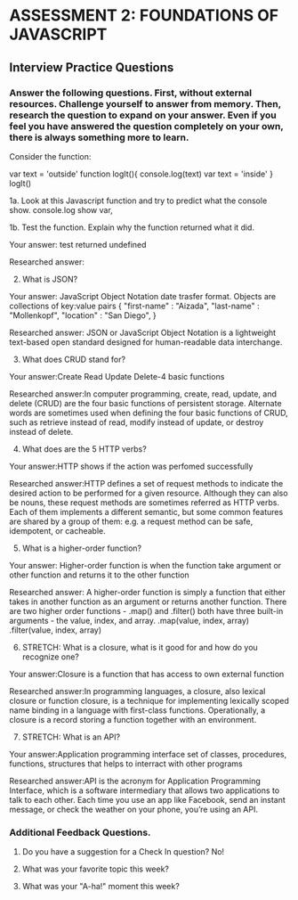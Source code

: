 # ASSESSMENT 2: FOUNDATIONS OF JAVASCRIPT
## Interview Practice Questions

### Answer the following questions. First, without external resources. Challenge yourself to answer from memory. Then, research the question to expand on your answer. Even if you feel you have answered the question completely on your own, there is always something more to learn.

Consider the function:

var text = 'outside'
function logIt(){
  console.log(text)
  var text = 'inside'
}
logIt()


1a. Look at this Javascript function and try to predict what the console show.
console.log show var,

1b. Test the function. Explain why the function returned what it did.

  Your answer: test returned undefined 

  Researched answer:


2. What is JSON?

  Your answer: JavaScript Object Notation date trasfer format.
  Objects are collections of key:value pairs
  {
    "first-name" : "Aizada",
    "last-name" : "Mollenkopf",
    "location" : "San Diego",
  }

  Researched answer: JSON or JavaScript Object Notation is a lightweight text-based open standard designed for human-readable data interchange.


3. What does CRUD stand for?

  Your answer:Create Read Update Delete-4 basic functions

  Researched answer:In computer programming, create, read, update, and delete (CRUD) are the four basic functions of persistent storage. Alternate words are sometimes used when defining the four basic functions of CRUD, such as retrieve instead of read, modify instead of update, or destroy instead of delete.



4. What does are the 5 HTTP verbs?

  Your answer:HTTP shows if the action was perfomed successfully 

  Researched answer:HTTP defines a set of request methods to indicate the desired action to be performed for a given resource. Although they can also be nouns, these request methods are sometimes referred as HTTP verbs. Each of them implements a different semantic, but some common features are shared by a group of them: e.g. a request method can be safe, idempotent, or cacheable.


5. What is a higher-order function?

  Your answer: Higher-order function is when the function take argument or other function and returns it to the other function

   Researched answer: A higher-order function is simply a function that either takes in another function as an argument or returns another function.
     There are two higher order functions  - .map() and .filter() both have three built-in arguments - the value, index, and array.
    .map(value, index, array)
    .filter(value, index, array)


6. STRETCH: What is a closure, what is it good for and how do you recognize one?

  Your answer:Closure is a function that has access to own external function

  Researched answer:In programming languages, a closure, also lexical closure or function closure, is a technique for implementing lexically scoped name binding in a language with first-class functions. Operationally, a closure is a record storing a function together with an environment.


7. STRETCH: What is an API?

  Your answer:Application programming interface set of classes, procedures, functions, structures that helps to interract with other programs 

  Researched answer:API is the acronym for Application Programming Interface, which is a software intermediary that allows two applications to talk to each other. Each time you use an app like Facebook, send an instant message, or check the weather on your phone, you’re using an API.


### Additional Feedback Questions.

1. Do you have a suggestion for a Check In question?
    No!


2. What was your favorite topic this week?
  


3. What was your "A-ha!" moment this week?
